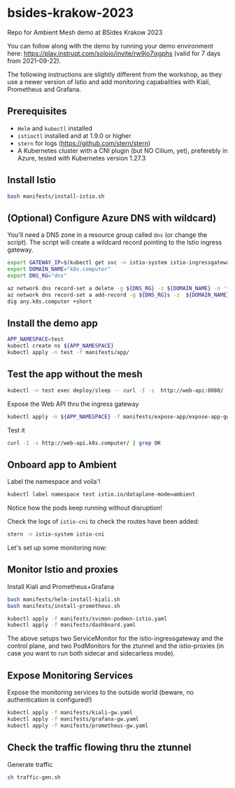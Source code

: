# bsides-krakow-2023
Repo for Ambient Mesh demo at BSides Krakow 2023

You can follow along with the demo by running your demo environment here: https://play.instruqt.com/soloio/invite/rw9jo7ixgphs (valid for 7 days from 2021-09-22).

The following instructions are slightly different from the workshop, as they use a newer version of Istio and add monitoring capabalities with Kiali, Prometheus and Grafana.

## Prerequisites

- `Helm` and `kubectl` installed
- `istioctl` installed and at 1.9.0 or higher
- `stern` for logs (https://github.com/stern/stern)
- A Kubernetes cluster with a CNI plugin (but NO Cilium, yet), preferebly in Azure, tested with Kubernetes version 1.27.3
  
## Install Istio

```bash
bash manifests/install-istio.sh
```

## (Optional) Configure Azure DNS with wildcard)

You'll need a DNS zone in a resource group called `dns` (or change the script). The script will create a wildcard record pointing to the Istio ingress gateway.

```bash
export GATEWAY_IP=$(kubectl get svc -n istio-system istio-ingressgateway -ojsonpath='{.status.loadBalancer.ingress[0].ip}')
export DOMAIN_NAME="k8s.computer"
export DNS_RG="dns"

az network dns record-set a delete -g ${DNS_RG} -z ${DOMAIN_NAME} -n '*' -y
az network dns record-set a add-record -g ${DNS_RG}s -z  ${DOMAIN_NAME} -n '*' -a $GATEWAY_IP
dig any.k8s.computer +short
```

## Install the demo app

```bash
APP_NAMESPACE=test
kubectl create ns ${APP_NAMESPACE}
kubectl apply -n test -f manifests/app/
```
## Test the app without the mesh

```bash
kubectl -n test exec deploy/sleep -- curl -I -s  http://web-api:8080/ | grep OK
```

Expose the Web API thru the ingress gateway

```bash
kubectl apply -n ${APP_NAMESPACE} -f manifests/expose-app/expose-app-gw.yaml
```

Test it

```bash
curl -I -s http://web-api.k8s.computer/ | grep OK
```

## Onboard app to Ambient

Label the namespace and voila'!

```bash
kubectl label namespace test istio.io/dataplane-mode=ambient
```

Notice how the pods keep running without disruption!

Check the logs of `istio-cni` to check the routes have been added:

```bash
stern -n istio-system istio-cni
```

Let's set up some monitoring now:

## Monitor Istio and proxies

Install Kiali and Prometheus+Grafana

```bash
bash manifests/helm-install-kiali.sh
bash manifests/install-prometheus.sh
```

```bash
kubectl apply -f manifests/svcmon-podmon-istio.yaml
kubectl apply -f manifests/dashboard.yaml
```

The above setups two ServiceMonitor for the istio-ingressgateway and the control plane, and two PodMonitors
for the ztunnel and the istio-proxies (in case you want to run both sidecar and sidecarless mode).

## Expose Monitoring Services
Expose the monitoring services to the outside world (beware, no authentication is configured!)

```bash
kubectl apply -f manifests/kiali-gw.yaml
kubectl apply -f manifests/grafana-gw.yaml
kubectl apply -f manifests/prometheus-gw.yaml
```

## Check the traffic flowing thru the ztunnel

Generate traffic
```bash
sh traffic-gen.sh